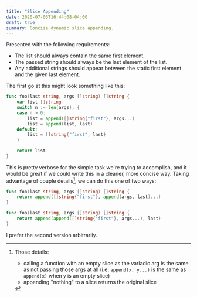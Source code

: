 ```yaml
---
title: "Slice Appending"
date: 2020-07-03T16:44:08-04:00
draft: true
summary: Concise dynamic slice appending.
---
```


Presented with the following requirements:
* The list should always contain the same first element.
* The passed string should always be the last element of the list.
* Any additional strings should appear between the static first element and the given last element.

The first go at this might look something like this:

```go
func foo(last string, args []string) []string {
    var list []string
    switch n := len(args); {
    case n > 0:
        list = append([]string{"first"}, args...)
        list = append(list, last)
    default:
        list = []string{"first", last}
    }

    return list
}
```

This is pretty verbose for the simple task we're trying to accomplish, and it would be great if we could
write this in a cleaner, more concise way. Taking advantage of couple details[^1], we can do this one of two ways:

```go
func foo(last string, args []string) []string {
    return append([]string{"first"}, append(args, last)...)
}
```

```go
func foo(last string, args []string) []string {
    return append(append([]string{"first"}, args...), last)
}
```

I prefer the second version arbitrarily.

[^1]: Those details:
      * calling a function with an empty slice as the variadic arg is the same as not passing those args at all (i.e. `append(x, y...)` is the same as `append(x)` when `y` is an empty slice)
      * appending "nothing" to a slice returns the original slice
